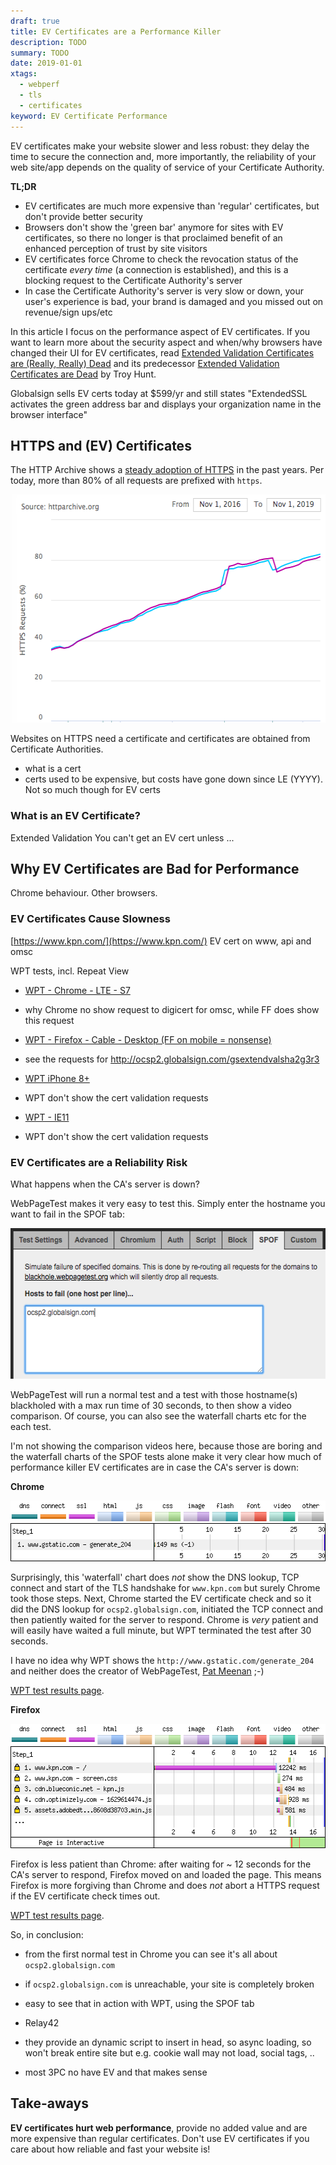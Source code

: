 ```yaml
---
draft: true
title: EV Certificates are a Performance Killer
description: TODO
summary: TODO
date: 2019-01-01
xtags:
  - webperf
  - tls
  - certificates
keyword: EV Certificate Performance
---
```


EV certificates make your website slower and less robust: they delay the time to secure the connection and, more importantly, the reliability of your web site/app depends on the quality of service of your Certificate Authority. 

**TL;DR**
- EV certificates are much more expensive than 'regular' certificates, but don't provide better security
- Browsers don't show the 'green bar' anymore for sites with EV certificates, so there no longer is that proclaimed benefit of an enhanced perception of trust by site visitors
- EV certificates force Chrome to check the revocation status of the certificate _every time_ (a connection is established), and this is a blocking request to the Certificate Authority's server
- In case the Certificate Authority's server is very slow or down, your user's experience is bad, your brand is damaged and you missed out on revenue/sign ups/etc

In this article I focus on the performance aspect of EV certificates.
If you want to learn more about the security aspect and when/why browsers have changed their UI for EV certificates, read [Extended Validation Certificates are (Really, Really) Dead](https://www.troyhunt.com/extended-validation-certificates-are-really-really-dead/) and its predecessor [Extended Validation Certificates are Dead](https://www.troyhunt.com/extended-validation-certificates-are-dead/) by Troy Hunt.

Globalsign sells EV certs today at $599/yr and still states "ExtendedSSL activates the green address bar and displays your organization name in the browser interface"


## HTTPS and (EV) Certificates
The HTTP Archive shows a [steady adoption of HTTPS](https://httparchive.org/reports/state-of-the-web#pctHttps) in the past years. Per today, more than 80% of all requests are prefixed with `https`.

<img loading="lazy" class="responsive-ugh" src="/static/img/https-adoption-2017-2019.png" width="550" height="365" alt="HTTPS Adoption 2017-2019">


Websites on HTTPS need a certificate and certificates are obtained from Certificate Authorities.
- what is a cert
- certs used to be expensive, but costs have gone down since LE (YYYY). Not so much though for EV certs 

### What is an EV Certificate?

Extended Validation
You can't get an EV cert unless ...

## Why EV Certificates are Bad for Performance

Chrome behaviour.
Other browsers.

### EV Certificates Cause Slowness

[https://www.kpn.com/](https://www.kpn.com/)
EV cert on www, api and omsc

WPT tests, incl. Repeat View

- [WPT - Chrome - LTE - S7](https://webpagetest.org/result/191206_G5_df7b2dbab22821f12ee60d6b39dc8528/)
- why Chrome no show request to digicert for omsc, while FF does show this request

- [WPT - Firefox - Cable - Desktop (FF on mobile = nonsense)](https://webpagetest.org/result/191206_SQ_f15420633de4930f52101d8a717de426/)
- see the requests for http://ocsp2.globalsign.com/gsextendvalsha2g3r3

- [WPT iPhone 8+](https://webpagetest.org/result/191206_KR_7de3efd6f4d72d27b0a910ed323e2f98/)
- WPT don't show the cert validation requests

- [WPT - IE11](https://webpagetest.org/result/191206_KW_2f83d93760db081d6bf140259da65c70/)
- WPT don't show the cert validation requests

### EV Certificates are a Reliability Risk

What happens when the CA's server is down?

WebPageTest makes it very easy to test this.
Simply enter the hostname you want to fail in the SPOF tab:

<img loading="lazy" class="responsive-ugh" src="/static/img/webpagetest-spof-example.png" width="540" height="241" alt="WebPageTest SPOF Example">

WebPageTest will run a normal test and a test with those hostname(s) blackholed with a max run time of 30 seconds, to then show a video comparison.
Of course, you can also see the waterfall charts etc for the each test.

I'm not showing the comparison videos here, because those are boring and the waterfall charts of the SPOF tests alone make it very clear how much of performance killer EV certificates are in case the CA's server is down:

**Chrome** 

<img loading="lazy" class="responsive-ugh" src="/static/img/waterfall-charts/ev-cert-fail-chrome-waterfall-small.png" width="550" height="97" alt="EV Certificate Fail Chrome - Waterfall Chart">

Surprisingly, this 'waterfall' chart does _not_ show the DNS lookup, TCP connect and start of the TLS handshake for `www.kpn.com` but surely Chrome took those steps. Next, Chrome started the EV certificate check and so it did the DNS lookup for `ocsp2.globalsign.com`, initiated the TCP connect and then patiently waited for the server to respond. Chrome is _very_ patient and will easily have waited a full minute, but WPT terminated the test after 30 seconds.

I have no idea why WPT shows the `http://www.gstatic.com/generate_204` and neither does the creator of WebPageTest, [Pat Meenan](https://twitter.com/patmeenan) ;-)

[WPT test results page](https://webpagetest.org/result/191206_3P_04903e028f2a522232ee4fdb1fbcd0f6/).

**Firefox**

<img loading="lazy" class="responsive-ugh" src="/static/img/waterfall-charts/ev-cert-fail-firefox-waterfall-small.png" width="550" height="199" alt="EV Certificate Fail Firefox - Waterfall Chart">

Firefox is less patient than Chrome: after waiting for ~ 12 seconds for the CA's server to respond, Firefox moved on and loaded the page. 
This means Firefox is more forgiving than Chrome and does _not_ abort a HTTPS request if the EV certificate check times out.

[WPT test results page](https://webpagetest.org/result/191206_1E_bad633b761679334fb8a2a27c428e5ad/).


So, in conclusion:
- from the first normal test in Chrome you can see it's all about `ocsp2.globalsign.com`
- if `ocsp2.globalsign.com` is unreachable, your site is completely broken 
- easy to see that in action with WPT, using the SPOF tab


- Relay42
- they provide an dynamic script to insert in head, so async loading, so won't break entire site but e.g. cookie wall may not load, social tags, ..
- most 3PC no have EV and that makes sense

## Take-aways

**EV certificates hurt web performance**, provide no added value and are more expensive than regular certificates. Don't use EV certificates if you care about how reliable and fast your website is!
